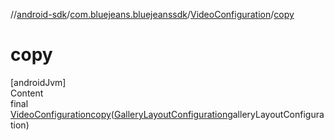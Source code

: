 //[android-sdk](../../../index.md)/[com.bluejeans.bluejeanssdk](../index.md)/[VideoConfiguration](index.md)/[copy](copy.md)



# copy  
[androidJvm]  
Content  
final [VideoConfiguration](index.md)[copy](copy.md)([GalleryLayoutConfiguration](../-gallery-layout-configuration/index.md)galleryLayoutConfiguration)  
  



